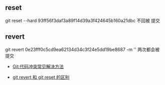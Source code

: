 
## reset
git reset --hard 93ff56f3daf3a89f14d39a3f424645b160a21dbc  不回被 提交

## revert
git revert 0e23fff0c5cd9ea62134d34c3f24e5dd19be8687 -m '' 两次都会被提交

* [Git:代码冲突常见解决方法](https://blog.csdn.net/iefreer/article/details/7679631)

* [git revert 和 git reset 的区别](http://wjp2013.github.io/tool/difference-between-revert-and-reset/)
